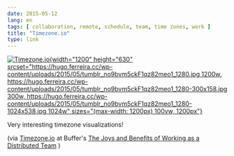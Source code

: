 ```yaml
---
date: 2015-05-12
lang: en
tags: [ collaboration, remote, schedule, team, time zones, work ]
title: "Timezone.io"
type: link
---
```


[![Timezone.io](https://hugo.ferreira.cc/wp-content/uploads/2015/05/tumblr_no9bvm5ckF1qz82meo1_1280.jpg){width="1200"
height="630"
srcset="https://hugo.ferreira.cc/wp-content/uploads/2015/05/tumblr_no9bvm5ckF1qz82meo1_1280.jpg 1200w, https://hugo.ferreira.cc/wp-content/uploads/2015/05/tumblr_no9bvm5ckF1qz82meo1_1280-300x158.jpg 300w, https://hugo.ferreira.cc/wp-content/uploads/2015/05/tumblr_no9bvm5ckF1qz82meo1_1280-1024x538.jpg 1024w"
sizes="(max-width: 1200px) 100vw, 1200px"}](http://timezone.io/team/buffer)

Very interesting timezone visualizations!

(via [Timezone.io](http://timezone.io) at Buffer's [The Joys and
Benefits of Working as a Distributed
Team](https://open.bufferapp.com/distributed-team-benefits/) )

